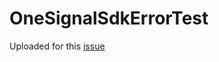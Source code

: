 # OneSignalSdkErrorTest

Uploaded for this [issue](https://github.com/OneSignal/OneSignal-Gradle-Plugin/issues/95)
